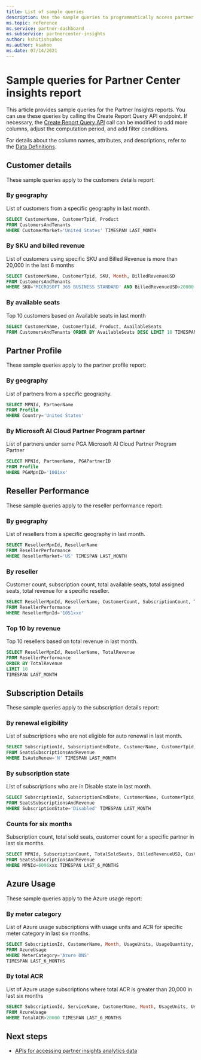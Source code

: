```yaml
---
title: List of sample queries
description: Use the sample queries to programmatically access partner insights analytics data.
ms.topic: reference
ms.service: partner-dashboard
ms.subservice: partnercenter-insights
author: kshitishsahoo
ms.author: ksahoo
ms.date: 07/14/2021
---
```


# Sample queries for Partner Center insights report

This article provides sample queries for the Partner Insights reports. You can use these queries by calling the Create Report Query API endpoint. If necessary, the [Create Report Query API](insights-programmatic-access-paradigm.md#create-report-query-api) call can be modified to add more columns, adjust the computation period, and add filter conditions.

For details about the column names, attributes, and descriptions, refer to the [Data Definitions](insights-data-definitions.md).

## Customer details

These sample queries apply to the customers details report:

### By geography

List of customers from a specific geography in last month.

```sql
SELECT CustomerName, CustomerTpid, Product
FROM CustomersAndTenants
WHERE CustomerMarket='United States' TIMESPAN LAST_MONTH
```

### By SKU and billed revenue

List of customers using specific SKU and Billed Revenue is more than 20,000 in the last 6 months

```sql
SELECT CustomerName, CustomerTpid, SKU, Month, BilledRevenueUSD
FROM CustomersAndTenants
WHERE SKU='MICROSOFT 365 BUSINESS STANDARD' AND BilledRevenueUSD>20000 TIMESPAN LAST_6_MONTHS
```

### By available seats

Top 10 customers based on Available seats in last month

```sql
SELECT CustomerName, CustomerTpid, Product, AvailableSeats
FROM CustomersAndTenants ORDER BY AvailableSeats DESC LIMIT 10 TIMESPAN LAST_MONTH
```

## Partner Profile

These sample queries apply to the partner profile report:

### By geography

List of partners from a specific geography.

```sql
SELECT MPNId, PartnerName
FROM Profile
WHERE Country='United States'
```

### By Microsoft AI Cloud Partner Program partner

List of partners under same PGA Microsoft AI Cloud Partner Program Partner

```sql
SELECT MPNId, PartnerName, PGAPartnerID
FROM Profile
WHERE PGAMpnID='1001xx'
```

## Reseller Performance

These sample queries apply to the reseller performance report:

### By geography

List of resellers from a specific geography in last month.

```sql
SELECT ResellerMpnId, ResellerName
FROM ResellerPerformance
WHERE ResellerMarket='US' TIMESPAN LAST_MONTH
```

### By reseller

Customer count, subscription count, total available seats, total assigned seats, total revenue for a specific reseller.

```sql
SELECT ResellerMpnId, ResellerName, CustomerCount, SubscriptionCount, TotalAvailableSeats, TotalAssignedSeats, TotalRevenue
FROM ResellerPerformance
WHERE ResellerMpnId='1051xxx'
```

### Top 10 by revenue

Top 10 resellers based on total revenue in last month.

```sql
SELECT ResellerMpnId, ResellerName, TotalRevenue
FROM ResellerPerformance
ORDER BY TotalRevenue
LIMIT 10
TIMESPAN LAST_MONTH
```

## Subscription Details

These sample queries apply to the subscription details report:

### By renewal eligibility

List of subscriptions who are not eligible for auto renewal in last month.

```sql
SELECT SubscriptionId, SubscriptionEndDate, CustomerName, CustomerTpid, Product
FROM SeatsSubscriptionsAndRevenue
WHERE IsAutoRenew='N' TIMESPAN LAST_MONTH
```

### By subscription state

List of subscriptions who are in Disable state in last month.

```sql
SELECT SubscriptionId, SubscriptionEndDate, CustomerName, CustomerTpid, Product
FROM SeatsSubscriptionsAndRevenue
WHERE SubscriptionState='Disabled' TIMESPAN LAST_MONTH
```

### Counts for six months

Subscription count, total sold seats, customer count for a specific partner in last six months.

```sql
SELECT MPNId, SubscriptionCount, TotalSoldSeats, BilledRevenueUSD, CustomerCount
FROM SeatsSubscriptionsAndRevenue
WHERE MPNId=6096xxx TIMESPAN LAST_6_MONTHS
```

## Azure Usage

These sample queries apply to the Azure usage report:

### By meter category

List of Azure usage subscriptions with usage units and ACR for specific meter category in last six months.

```sql
SELECT SubscriptionId, CustomerName, Month, UsageUnits, UsageQuantity, TotalACR
FROM AzureUsage
WHERE MeterCategory='Azure DNS'
TIMESPAN LAST_6_MONTHS
```

### By total ACR

List of Azure usage subscriptions where total ACR is greater than 20,000 in last six months

```sql
SELECT SubscriptionId, ServiceName, CustomerName, Month, UsageUnits, UsageQuantity, TotalACR
FROM AzureUsage
WHERE TotalACR>20000 TIMESPAN LAST_6_MONTHS
```

## Next steps

- [APIs for accessing partner insights analytics data](insights-programmatic-analytics-available-api.md)
